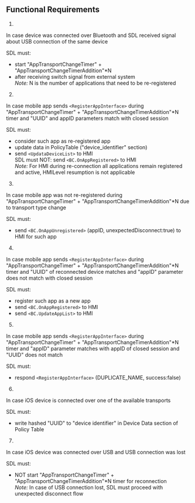 ## Functional Requirements  

1.  
In case device was connected over Bluetooth and SDL received signal about USB connection of the same device  

SDL must:
- start "AppTransportChangeTimer" + "AppTransportChangeTimerAddition"*N
- after receiving switch signal from external system  
*Note:* N is the number of applications that need to be re-registered

2.  
In case mobile app sends `<RegisterAppInterface>` during "AppTransportChangeTimer" + "AppTransportChangeTimerAddition"*N timer
and "UUID" and appID parameters match with closed session

SDL must:
- consider such app as re-registered app
- update data in PolicyTable ("device_identifier" section)
- send `<UpdataDeviceList>` to HMI  
SDL must NOT:
send `<BC.OnAppRegistered>` to HMI  
*Note:* For HMI during re-connection all applications remain registered and active, HMILevel resumption is not applicable

3.  
In case mobile app was not re-registered during "AppTransportChangeTimer" + "AppTransportChangeTimerAddition"*N
due to transport type change

SDL must:
- send `<BC.OnAppUnregistered>` (appID, unexpectedDisconnect:true) to HMI for such app

4.  
In case mobile app sends `<RegisterAppInterface>` during "AppTransportChangeTimer" + "AppTransportChangeTimerAddition"*N timer
and "UUID" of reconnected device matches
and "appID" parameter does not match with closed session  

SDL must:
- register such app as a new app
- send `<BC.OnAppRegistered>` to HMI
- send `<BC.UpdateAppList>` to HMI

5.  
In case mobile app sends `<RegisterAppInterface>` during "AppTransportChangeTimer" + "AppTransportChangeTimerAddition"*N timer
and "appID" parameter matches with appID of closed session
and "UUID" does not match  

SDL must:
- respond `<RegisterAppInterface>` (DUPLICATE_NAME, success:false)

6.  
In case iOS device is connected over one of the available transports

SDL must:
- write hashed "UUID" to "device identifier" in Device Data section of Policy Table

7.  
In case iOS device was connected over USB
and USB connection was lost  

SDL must:
- NOT start "AppTransportChangeTimer" + "AppTransportChangeTimerAddition"*N timer for reconnection  
*Note:* In case of USB connection lost, SDL must proceed with unexpected disconnect flow 
